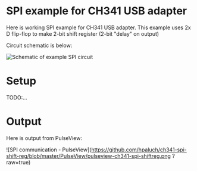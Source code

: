 # SPI example for CH341 USB adapter 

Here is working SPI example for CH341 USB adapter.
This example uses 2x D flip-flop to make 2-bit shift register (2-bit "delay" on
output)


Circuit schematic is below:

![Schematic of example SPI circuit](https://github.com/hpaluch/ch341-spi-shift-reg/blob/master/ExpressPCB/ch341-spi-shiftreg.png?raw=true)



# Setup

TODO:...

# Output

Here is output from PulseView:

![SPI communication - PulseView](https://github.com/hpaluch/ch341-spi-shift-reg/blob/master/PulseView/pulseview-ch341-spi-shiftreg.png
?raw=true)

